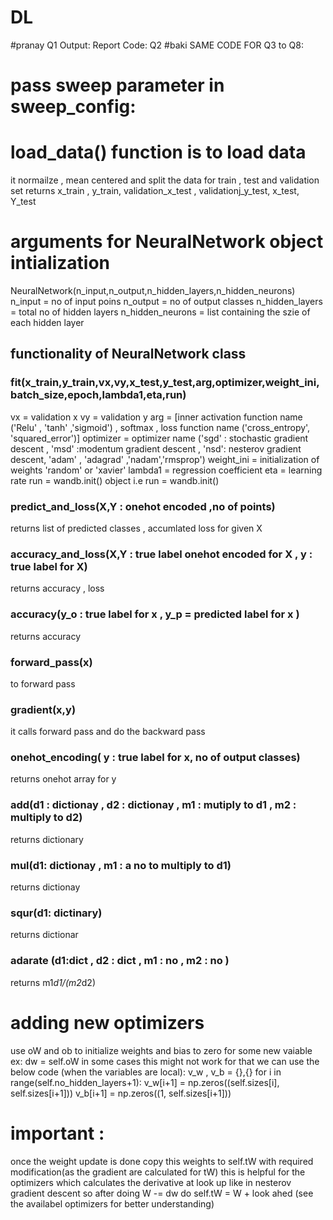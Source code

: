# DL
#pranay
Q1
Output: Report
Code: 
Q2
#baki
SAME CODE FOR Q3 to Q8:
# pass sweep parameter in sweep_config:

# load_data() function is to load data
it normailze , mean centered and split the data for train , test and validation set
returns x_train , y_train, validation_x_test , validationj_y_test, x_test, Y_test

# arguments for NeuralNetwork object intialization
NeuralNetwork(n_input,n_output,n_hidden_layers,n_hidden_neurons)
n_input = no of input poins
n_output = no of output classes
n_hidden_layers = total no of hidden layers
n_hidden_neurons = list containing the szie of each hidden layer

## functionality of NeuralNetwork class
### fit(x_train,y_train,vx,vy,x_test,y_test,arg,optimizer,weight_ini,batch_size,epoch,lambda1,eta,run)
vx = validation x 
vy = validation y
arg = [inner activation function name ('Relu' , 'tanh' ,'sigmoid') , softmax , loss function name ('cross_entropy', 'squared_error')]
optimizer = optimizer name ('sgd' : stochastic gradient descent , 'msd' :modentum gradient descent , 'nsd': nesterov gradient descent, 'adam' , 'adagrad' ,'nadam','rmsprop')
weight_ini = initialization of weights 'random' or 'xavier'
lambda1 = regression coefficient
eta = learning rate
run = wandb.init() object i.e run = wandb.init()

### predict_and_loss(X,Y : onehot encoded ,no of points)
returns list of predicted classes , accumlated loss for given X

### accuracy_and_loss(X,Y : true label onehot encoded for X , y : true label for X)
returns accuracy , loss

### accuracy(y_o : true label for x , y_p = predicted label for x )
returns accuracy

### forward_pass(x)
to forward pass 

### gradient(x,y)
it calls forward pass and do the backward pass

### onehot_encoding( y : true label for x, no of output classes)
returns onehot array for y

### add(d1 : dictionay , d2 : dictionay , m1 : mutiply to d1 , m2 : multiply to d2) 
returns dictionary

### mul(d1: dictionay , m1 : a no to multiply to d1)
returns dictionay

### squr(d1: dictinary)
returns dictionar

### adarate (d1:dict , d2 : dict , m1 : no , m2 : no ) 
returns m1*d1/(m2*d2)

# adding new optimizers
use oW and ob to initialize weights and bias to zero for some new vaiable ex: dw = self.oW
in some cases this might not work for that we can use the below code (when the variables are local):
 v_w , v_b = {},{}
 for i in range(self.no_hidden_layers+1):
   v_w[i+1] = np.zeros((self.sizes[i], self.sizes[i+1]))
   v_b[i+1] = np.zeros((1, self.sizes[i+1]))
 
# important : 
once the weight update is done 
copy this weights to self.tW with required modification(as the gradient are calculated for tW)
this is helpful for the optimizers which calculates the derivative at look up like in nesterov gradient descent
so after doing W -= dw
do self.tW = W + look ahed
(see the availabel optimizers for better understanding)


   
   
  
  




